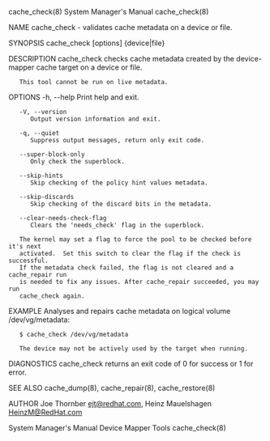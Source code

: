 cache_check(8)							    System Manager's Manual							cache_check(8)

NAME
       cache_check - validates cache metadata on a device or file.

SYNOPSIS
       cache_check [options] {device|file}

DESCRIPTION
       cache_check checks cache metadata created by the device-mapper cache target on a device or file.

       This tool cannot be run on live metadata.

OPTIONS
       -h, --help
	      Print help and exit.

       -V, --version
	      Output version information and exit.

       -q, --quiet
	      Suppress output messages, return only exit code.

       --super-block-only
	      Only check the superblock.

       --skip-hints
	      Skip checking of the policy hint values metadata.

       --skip-discards
	      Skip checking of the discard bits in the metadata.

       --clear-needs-check-flag
	      Clears the 'needs_check' flag in the superblock.

	   The kernel may set a flag to force the pool to be checked before it's next
	   activated.  Set this switch to clear the flag if the check is successful.
	   If the metadata check failed, the flag is not cleared and a cache_repair run
	   is needed to fix any issues. After cache_repair succeeded, you may run
	   cache_check again.

EXAMPLE
       Analyses and repairs cache metadata on logical volume /dev/vg/metadata:

	   $ cache_check /dev/vg/metadata

       The device may not be actively used by the target when running.

DIAGNOSTICS
       cache_check returns an exit code of 0 for success or 1 for error.

SEE ALSO
       cache_dump(8), cache_repair(8), cache_restore(8)

AUTHOR
       Joe Thornber <ejt@redhat.com>, Heinz Mauelshagen <HeinzM@RedHat.com>

System Manager's Manual						      Device Mapper Tools							cache_check(8)
